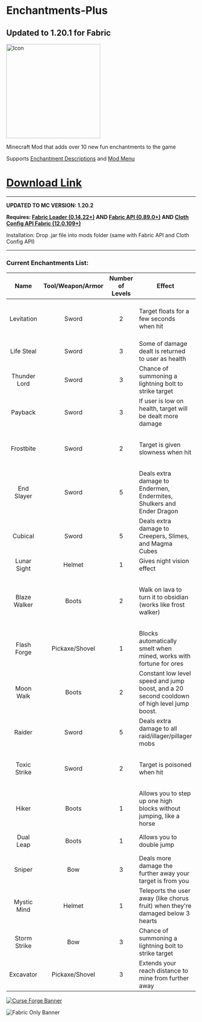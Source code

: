 # Enchantments-Plus

## Updated to 1.20.1 for Fabric

<img src="https://i.imgur.com/HFDSgKD.png" alt="Icon" width="250"/>

Minecraft Mod that adds over 10 new fun enchantments to the game

Supports [Enchantment Descriptions](https://github.com/Darkhax-Minecraft/Enchantment-Descriptions "Enchantment Descriptions Github")
and [Mod Menu](https://modrinth.com/mod/modmenu "Mod Menu Modrinth")

# **[Download Link](https://github.com/therobdog7/enchantments-plus/releases/ "Download")**

---

**UPDATED TO MC VERSION: 1.20.2**

**Requires: [Fabric Loader (0.14.22+)](https://fabricmc.net/use/ "Fabric Download")
AND [Fabric API (0.89.0+)](https://www.curseforge.com/minecraft/mc-mods/fabric-api)
AND [Cloth Config API Fabric (12.0.109+)](https://www.curseforge.com/minecraft/mc-mods/cloth-config)**

Installation: Drop .jar file into mods folder (same with Fabric API and Cloth Config API)

---

### Current Enchantments List:

|     Name     | Tool/Weapon/Armor | Number of Levels | Effect                                                                                      |  Rarity   | Notes                                                                       |
|:------------:|:-----------------:|:----------------:|---------------------------------------------------------------------------------------------|:---------:|-----------------------------------------------------------------------------|
|  Levitation  |       Sword       |        2         | Target floats for a few seconds when hit                                                    |   Rare    | Cannot be equipped with fire aspect, toxic strike, frostbite                |
|  Life Steal  |       Sword       |        3         | Some of damage dealt is returned to user as health                                          |   Rare    | Cannot be equipped with payback                                             |
| Thunder Lord |       Sword       |        3         | Chance of summoning a lightning bolt to strike target                                       | Very Rare |                                                                             |
|   Payback    |       Sword       |        3         | If user is low on health, target will be dealt more damage                                  |   Rare    | Cannot be equipped with life steal                                          |
|  Frostbite   |       Sword       |        2         | Target is given slowness when hit                                                           |   Rare    | Cannot be equipped with fire aspect, toxic strike, levitation               |
|  End Slayer  |       Sword       |        5         | Deals extra damage to Endermen, Endermites, Shulkers and Ender Dragon                       | Uncommon  | Cannot be equipped with other damage enchantments                           |
|   Cubical    |       Sword       |        5         | Deals extra damage to Creepers, Slimes, and Magma Cubes                                     | Uncommon  | Cannot be equipped with other damage enchantments                           |
| Lunar Sight  |      Helmet       |        1         | Gives night vision effect                                                                   |  Common   |                                                                             |
| Blaze Walker |       Boots       |        2         | Walk on lava to turn it to obsidian (works like frost walker)                               |   Rare    | Treasure enchantment. Cannot be equipped with depth strider or frost walker |
| Flash Forge  |  Pickaxe/Shovel   |        1         | Blocks automatically smelt when mined, works with fortune for ores                          |   Rare    | Cannot be equipped with silk touch                                          |
|  Moon Walk   |       Boots       |        2         | Constant low level speed and jump boost, and a 20 second cooldown of high level jump boost. |   Rare    |                                                                             |
|    Raider    |       Sword       |        5         | Deals extra damage to all raid/illager/pillager mobs                                        | Uncommon  | Cannot be equipped with other damage enchantments                           |
| Toxic Strike |       Sword       |        2         | Target is poisoned when hit                                                                 |   Rare    | Cannot be equipped with fire aspect, frostbite, levitation                  |
|    Hiker     |       Boots       |        1         | Allows you to step up one high blocks without jumping, like a horse                         | Uncommon  |                                                                             |
|  Dual Leap   |       Boots       |        1         | Allows you to double jump                                                                   |   Rare    | Cannot be equipped with Moon Walk                                           |
|    Sniper    |        Bow        |        3         | Deals more damage the further away your target is from you                                  |  Common   | Cannot be equipped with Storm Strike                                        |
| Mystic Mind  |      Helmet       |        1         | Teleports the user away (like chorus fruit) when they're damaged below 3 hearts             | Uncommon  |                                                                             |
| Storm Strike |        Bow        |        3         | Chance of summoning a lightning bolt to strike target                                       | Very Rare | Cannot be equipped with Sniper                                              |
|  Excavator   |  Pickaxe/Shovel   |        3         | Extends your reach distance to mine from further away                                       |   Rare    |                                                                             |

[![Curse Forge Banner](https://i.imgur.com/1gmBDfe.png?1)](https://www.curseforge.com/minecraft/mc-mods/enchantments-plus-fabric "Curse Forge")

![Fabric Only Banner](https://i.ibb.co/yphNcXz/fabric-only-banner.png)
